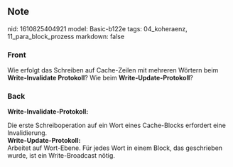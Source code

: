 ## Note
nid: 1610825404921
model: Basic-b122e
tags: 04_koheraenz, 11_para_block_prozess
markdown: false

### Front
Wie erfolgt das Schreiben auf Cache-Zeilen mit mehreren Wörtern
beim <b>Write-Invalidate Protokoll</b>? Wie beim
<b>Write-Update-Protokoll</b>?

### Back
<b>Write-Invalidate-Protokoll:</b>
<div>
  Die erste Schreiboperation auf ein Wort eines Cache-Blocks
  erfordert eine Invalidierung.
</div>
<div>
  <b>Write-Update-Protokoll:</b>
</div>
<div>
  Arbeitet auf Wort-Ebene. Für jedes Wort in einem Block, das
  geschrieben wurde, ist ein Write-Broadcast nötig.
</div>
